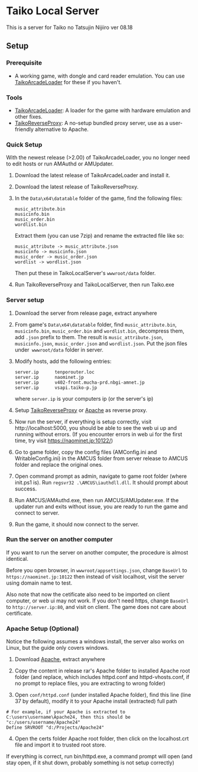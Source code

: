 # Taiko Local Server

This is a server for Taiko no Tatsujin Nijiiro ver 08.18

## Setup

### Prerequisite

- A working game, with dongle and card reader emulation. You can use [TaikoArcadeLoader](https://github.com/BroGamer4256/TaikoArcadeLoader) for these if you haven't.

### Tools

- [TaikoArcadeLoader](https://github.com/BroGamer4256/TaikoArcadeLoader): A loader for the game with hardware emulation and other fixes.
- [TaikoReverseProxy](https://github.com/shiibe/TaikoReverseProxy): A no-setup bundled proxy server, use as a user-friendly alternative to Apache.

### Quick Setup

With the newest release (>2.00) of TaikoArcadeLoader, you no longer need to edit hosts or run AMAuthd or AMUpdater.

1. Download the latest release of TaikoArcadeLoader and install it.
2. Download the latest release of TaikoReverseProxy.
3. In the `Data\x64\datatable` folder of the game, find the following files:

    ```
    music_attribute.bin
    musicinfo.bin
    music_order.bin
    wordlist.bin
    ```

    Extract them (you can use 7zip) and rename the extracted file like so:

    ```
    music_attribute -> music_attribute.json
    musicinfo -> musicinfo.json
    music_order -> music_order.json
    wordlist -> wordlist.json
    ```

    Then put these in TaikoLocalServer's `wwwroot/data` folder.

4. Run TaikoReverseProxy and TaikoLocalServer, then run Taiko.exe


### Server setup

1. Download the server from release page, extract anywhere

2. From game's `Data\x64\datatable` folder, find `music_attribute.bin`, `musicinfo.bin`, `music_order.bin` and `wordlist.bin`, decompress them, add `.json` prefix to them.
   The result is `music_attribute.json`, `musicinfo.json`, `music_order.json` and `wordlist.json`. Put the json files under` wwwroot/data` folder in server.

3. Modify hosts, add the following entries:

   ```
   server.ip      tenporouter.loc
   server.ip      naominet.jp
   server.ip      v402-front.mucha-prd.nbgi-amnet.jp
   server.ip      vsapi.taiko-p.jp
   ```

   where `server.ip` is your computers ip (or the server's ip)

4. Setup [TaikoReverseProxy](https://github.com/shiibe/TaikoReverseProxy) or [Apache](#apache-setup-optional) as reverse proxy.

5. Now run the server, if everything is setup correctly, visit http://localhost:5000, you should be able to see the web ui up and running without errors. (If you encounter errors in web ui for the first time, try visit https://naominet.jp:10122/)

6. Go to game folder, copy the config files (AMConfig.ini and WritableConfig.ini) in the AMCUS folder from server release to AMCUS folder and replace the original ones.

7. Open command prompt as admin, navigate to game root folder (where init.ps1 is). Run `regsvr32 .\AMCUS\iauthdll.dll`. It should prompt about success.

8. Run AMCUS/AMAuthd.exe, then run AMCUS/AMUpdater.exe. If the updater run and exits without issue, you are ready to run the game and connect to server.

9. Run the game, it should now connect to the server.

### Run the server on another computer

If you want to run the server on another computer, the procedure is almost identical. 

Before you open browser, in `wwwroot/appsettings.json`, change `BaseUrl` to `https://naominet.jp:10122` then instead of visit localhost, visit the server using domain name to test.

Also note that now the cetificate also need to be imported on client computer, or web ui may not work. If you don't need https, change `BaseUrl` to `http://server.ip:80`, and visit on client. The game does not care about certificate.

### Apache Setup (Optional)
Notice the following assumes a windows install, the server also works on Linux, but the guide only covers windows.

1. Download [Apache](https://www.apachelounge.com/download/), extract anywhere

2. Copy the content in release rar's Apache folder to installed Apache root folder (and replace, which includes httpd.conf and httpd-vhosts.conf, if no prompt to replace files, you are extracting to wrong folder)

3. Open `conf/httpd.conf` (under installed Apache folder), find this line (line 37 by default), modify it to your Apache install (extracted) full path

```htaccess
# For example, if your Apache is extracted to C:\users\username\Apache24, then this should be "c:/users/username/Apache24"
Define SRVROOT "d:/Projects/Apache24"
```

4. Open the certs folder Apache root folder, then click on the localhost.crt file and import it to trusted root store.

If everything is correct, run bin/httpd.exe, a command prompt will open (and stay open, if it shut down, probably something is not setup correctly)